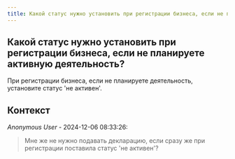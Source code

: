 ```yaml
---
title: Какой статус нужно установить при регистрации бизнеса, если не планируете активную деятельность?
---
```


## Какой статус нужно установить при регистрации бизнеса, если не планируете активную деятельность?

При регистрации бизнеса, если не планируете деятельность, установите статус 'не активен'.

## Контекст

_Anonymous User_ - 2024-12-06 08:33:26:

> Мне же не нужно подавать декларацию, если сразу же при регистрации поставила статус 'не активен'?
